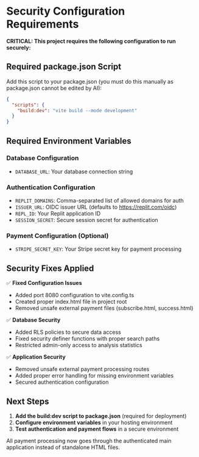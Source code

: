 # Security Configuration Requirements

**CRITICAL: This project requires the following configuration to run securely:**

## Required package.json Script
Add this script to your package.json (you must do this manually as package.json cannot be edited by AI):

```json
{
  "scripts": {
    "build:dev": "vite build --mode development"
  }
}
```

## Required Environment Variables

### Database Configuration
- `DATABASE_URL`: Your database connection string

### Authentication Configuration  
- `REPLIT_DOMAINS`: Comma-separated list of allowed domains for auth
- `ISSUER_URL`: OIDC issuer URL (defaults to https://replit.com/oidc)
- `REPL_ID`: Your Replit application ID
- `SESSION_SECRET`: Secure session secret for authentication

### Payment Configuration (Optional)
- `STRIPE_SECRET_KEY`: Your Stripe secret key for payment processing

## Security Fixes Applied

✅ **Fixed Configuration Issues**
- Added port 8080 configuration to vite.config.ts
- Created proper index.html file in project root
- Removed unsafe external payment files (subscribe.html, success.html)

✅ **Database Security**
- Added RLS policies to secure data access
- Fixed security definer functions with proper search paths
- Restricted admin-only access to analysis statistics

✅ **Application Security**
- Removed unsafe external payment processing routes
- Added proper error handling for missing environment variables
- Secured authentication configuration

## Next Steps

1. **Add the build:dev script to package.json** (required for deployment)
2. **Configure environment variables** in your hosting environment
3. **Test authentication and payment flows** in a secure environment

All payment processing now goes through the authenticated main application instead of standalone HTML files.